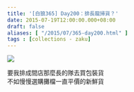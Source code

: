 ```yaml
---
title: '[白狼365] Day200：排長龍掃貨？'
date: 2015-07-19T12:00:00.000+08:00
draft: false
aliases: [ "/2015/07/365-day200.html" ]
tags : [collections - zaku]
---
```


![](/images/zaku200.jpg)

要我排成間店那麼長的隊去買包裝貨  
不如慢慢選購攤檔一直平價的新鮮貨
